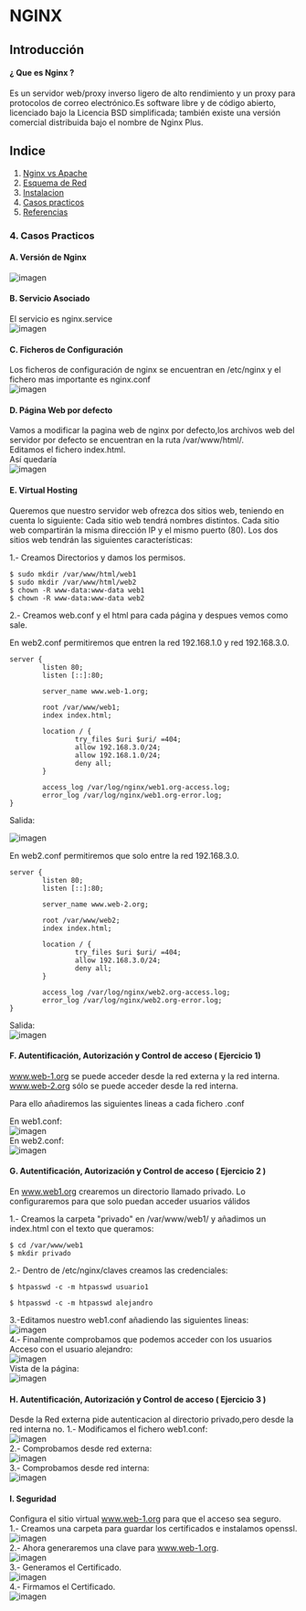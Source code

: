# NGINX
## Introducción
#### ¿ Que es Nginx ?
Es un servidor web/proxy inverso ligero de alto rendimiento y un proxy para protocolos de correo electrónico.Es software libre y de código abierto, licenciado bajo la Licencia BSD simplificada; también existe una versión comercial distribuida bajo el nombre de Nginx Plus.
## Indice
1. [Nginx vs Apache](https://github.com/alelopez98/Nginx/blob/main/NginxvsApache.md)
2. [Esquema de Red](https://github.com/alelopez98/Nginx/blob/main/EsquemaRed.md)
3. [Instalacion](#instalacion)
4. [Casos practicos](#practicas)
5. [Referencias](#referencias)

### 4. Casos Practicos
#### A. Versión de Nginx  
![imagen](imagenes/version.jpg)
#### B. Servicio Asociado
El servicio es nginx.service  
![imagen](imagenes/status.jpg)
#### C. Ficheros de Configuración
Los ficheros de configuración de nginx se encuentran en /etc/nginx y el fichero mas importante es nginx.conf  
![imagen](imagenes/nginx.conf.jpg)  
#### D. Página Web por defecto  
Vamos a modificar la pagina web de nginx por defecto,los archivos web del servidor por defecto se encuentran en la ruta /var/www/html/.  
Editamos el fichero index.html.  
Así quedaría  
![imagen](imagenes/pagina.jpg) 
#### E. Virtual Hosting
Queremos que nuestro servidor web ofrezca dos sitios web, teniendo en cuenta lo siguiente:
Cada sitio web tendrá nombres distintos.
Cada sitio web compartirán la misma dirección IP y el mismo puerto (80).
Los dos sitios web tendrán las siguientes características:

1.- Creamos Directorios y damos los permisos.

```
$ sudo mkdir /var/www/html/web1
$ sudo mkdir /var/www/html/web2
$ chown -R www-data:www-data web1
$ chown -R www-data:www-data web2
```

2.- Creamos web.conf y el html para cada página y despues vemos como sale.

En web2.conf permitiremos que entren la red 192.168.1.0 y red 192.168.3.0.
```
server {
        listen 80;
        listen [::]:80;
        
        server_name www.web-1.org;

        root /var/www/web1;
        index index.html;

        location / {
                try_files $uri $uri/ =404;
                allow 192.168.3.0/24;
                allow 192.168.1.0/24;
                deny all;
        }

        access_log /var/log/nginx/web1.org-access.log;
        error_log /var/log/nginx/web1.org-error.log;
}
```
Salida:  

![imagen](imagenes/salida1.jpg)

En web2.conf permitiremos que solo entre la red 192.168.3.0.
```
server {
        listen 80;
        listen [::]:80;

        server_name www.web-2.org;

        root /var/www/web2;
        index index.html;

        location / {
                try_files $uri $uri/ =404;
                allow 192.168.3.0/24;
                deny all;
        }

        access_log /var/log/nginx/web2.org-access.log;
        error_log /var/log/nginx/web2.org-error.log;
}
```

Salida:  
![imagen](imagenes/2.jpg)  

#### F. Autentificación, Autorización y Control de acceso ( Ejercicio 1)  
www.web-1.org se puede acceder desde la red externa y la red interna.  
www.web-2.org sólo se puede acceder desde la red interna.  

Para ello añadiremos las siguientes lineas a cada fichero .conf  

En web1.conf:  
![imagen](imagenes/web1-3.0.jpg)  
En web2.conf:  
![imagen](imagenes/allow2.jpg)  

#### G. Autentificación, Autorización y Control de acceso  ( Ejercicio 2 )
En www.web1.org crearemos un directorio llamado privado.
Lo configuraremos para que solo puedan acceder usuarios válidos

1.- Creamos la carpeta "privado" en /var/www/web1/ y añadimos un index.html con el texto que queramos:
```
$ cd /var/www/web1
$ mkdir privado
```
2.- Dentro de /etc/nginx/claves creamos las credenciales:
```
$ htpasswd -c -m htpasswd usuario1
```
```
$ htpasswd -c -m htpasswd alejandro
```
3.-Editamos nuestro web1.conf añadiendo las siguientes lineas:  
![imagen](imagenes/fichero.jpg)  
4.- Finalmente comprobamos que podemos acceder con los usuarios
Acceso con el usuario alejandro:  
![imagen](imagenes/Acceso.jpg)  
Vista de la página:  
![imagen](imagenes/VistaPrivado.jpg)  
#### H. Autentificación, Autorización y Control de acceso ( Ejercicio 3 )  
Desde la Red externa pide autenticacion al directorio privado,pero desde la red interna no.
1.- Modificamos el fichero web1.conf:  
![imagen](imagenes/fichero2.jpg)  
2.- Comprobamos desde red externa:  
![imagen](imagenes/externa.jpg)  
3.- Comprobamos desde red interna:  
![imagen](imagenes/interna.jpg)  
#### I. Seguridad
Configura el sitio virtual www.web-1.org para que el acceso sea seguro.  
1.- Creamos una carpeta para guardar los certificados e instalamos openssl.  
![imagen](imagenes/Certificados.jpg)  
2.- Ahora generaremos una clave para www.web-1.org.  
![imagen](imagenes/Certificados2.jpg)  
3.- Generamos el Certificado.  
![imagen](imagenes/Certificados3.jpg)  
4.- Firmamos el Certificado.  
![imagen](imagenes/Certificados4.jpg)  


